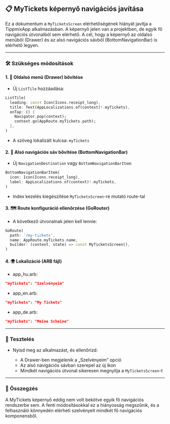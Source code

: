 ## 📋 MyTickets képernyő navigációs javítása

Ez a dokumentum a `MyTicketsScreen` elérhetőségének hiányát javítja a TippmixApp alkalmazásban. A képernyő jelen van a projektben, de egyik fő navigációs útvonalból sem elérhető. A cél, hogy a képernyő az oldalsó menüből (Drawer) és az alsó navigációs sávból (BottomNavigationBar) is elérhető legyen.

---

### 🛠️ Szükséges módosítások

#### 1. 📂 Oldalsó menü (Drawer) bővítése

* Új `ListTile` hozzáadása:

```dart
ListTile(
  leading: const Icon(Icons.receipt_long),
  title: Text(AppLocalizations.of(context)!.myTickets),
  onTap: () {
    Navigator.pop(context);
    context.go(AppRoute.myTickets.path);
  },
)
```

* A szöveg lokalizált kulcsa: `myTickets`

#### 2. 🔽 Alsó navigációs sáv bővítése (BottomNavigationBar)

* Új `NavigationDestination` vagy `BottomNavigationBarItem`:

```dart
BottomNavigationBarItem(
  icon: Icon(Icons.receipt_long),
  label: AppLocalizations.of(context)!.myTickets,
)
```

* Index kezelés kiegészítése `MyTicketsScreen`-re mutató route-tal

#### 3. 🗺️ Route konfiguráció ellenőrzése (GoRouter)

* A következő útvonalnak jelen kell lennie:

```dart
GoRoute(
  path: '/my-tickets',
  name: AppRoute.myTickets.name,
  builder: (context, state) => const MyTicketsScreen(),
)
```

#### 4. 🌍 Lokalizáció (ARB fájl)

* app\_hu.arb:

```json
"myTickets": "Szelvényeim"
```

* app\_en.arb:

```json
"myTickets": "My Tickets"
```

* app\_de.arb:

```json
"myTickets": "Meine Scheine"
```

---

### 🧪 Tesztelés

* Nyisd meg az alkalmazást, és ellenőrizd:

  * A Drawer-ben megjelenik a „Szelvényeim” opció
  * Az alsó navigációs sávban szerepel az új ikon
  * Mindkét navigációs útvonal sikeresen megnyitja a `MyTicketsScreen`-t

---

### 📌 Összegzés

A MyTickets képernyő eddig nem volt bekötve egyik fő navigációs rendszerbe sem. A fenti módosításokkal ez a hiányosság megszűnik, és a felhasználó könnyedén elérheti szelvényeit mindkét fő navigációs komponensből.
